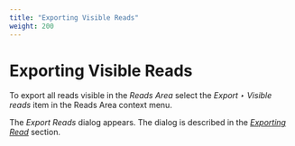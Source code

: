 ```yaml
---
title: "Exporting Visible Reads"
weight: 200
---
```



# Exporting Visible Reads

To export all reads visible in the _Reads Area_ select the _Export ‣ Visible reads_ item in the Reads Area context menu.

The _Export Reads_ dialog appears. The dialog is described in the [_Exporting Read_](exporting-reads) section.
